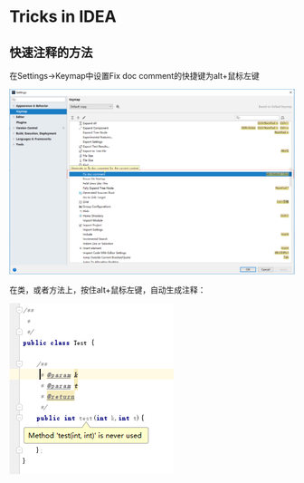 # Tricks in IDEA

## 快速注释的方法

在Settings->Keymap中设置Fix doc comment的快捷键为alt+鼠标左键

![](assets/markdown-img-paste-20180911103706800.png)

在类，或者方法上，按住alt+鼠标左键，自动生成注释：

![](assets/markdown-img-paste-20180911103900595.png)
